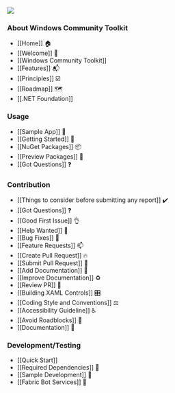 ![](https://github.com/windows-toolkit/WindowsCommunityToolkit-design-assets/blob/master/Logos/windows_toolkit_sticker_4x4-1.png)

### About Windows Community Toolkit

* [[Home]] 🏠 
* [[Welcome]] 🙏
* [[Windows Community Toolkit]]
* [[Features]] 📬
* [[Principles]] ☑️
* [[Roadmap]] 🗺
* [[.NET Foundation]]

### Usage

* [[Sample App]] 📱
* [[Getting Started]] 🙌
* [[NuGet Packages]] 📦
* [[Preview Packages]] 🌙
* [[Got Questions]] ❓

### Contribution

* [[Things to consider before submitting any report]] ✔️
* [[Got Questions]] ❓
* [[Good First Issue]] 👌
* [[Help Wanted]] 🙋
* [[Bug Fixes]] 🐛
* [[Feature Requests]] 📫
* [[Create Pull Request]] 🔥
* [[Submit Pull Request]] 🚀
* [[Add Documentation]] 📝
* [[Improve Documentation]] ♻️
* [[Review PR]] 📖
* [[Building XAML Controls]] 🎛
* [[Coding Style and Conventions]] ⚖
* [[Accessibility Guideline]] ♿
* [[Avoid Roadblocks]] 🚧
* [[Documentation]] 📃

### Development/Testing

* [[Quick Start]]
* [[Required Dependencies]] 📌
* [[Sample Development]] 📱
* [[Fabric Bot Services]] 🤖